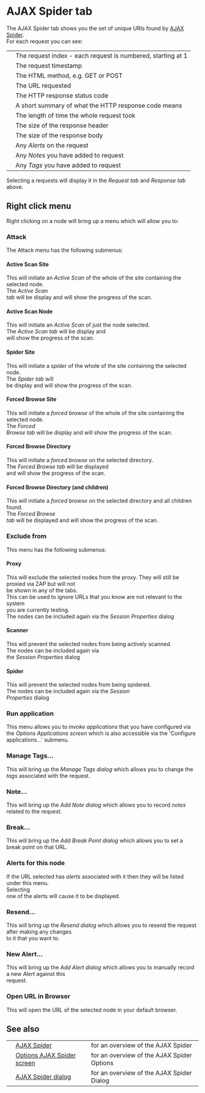 # AJAX Spider tab

The AJAX Spider tab shows you the set of unique URIs found by [AJAX Spider](HelpAddonsSpiderAjaxConcepts).
<br>For each request you can see:<br>
<table>
<tr><td></td><td>The request index - each request is numbered, starting at 1</td></tr>
<tr><td></td><td>The request timestamp</td></tr>
<tr><td></td><td>The HTML method, e.g. GET or POST</td></tr>
<tr><td></td><td>The URL requested</td></tr>
<tr><td></td><td>The HTTP response status code</td></tr>
<tr><td></td><td>A short summary of what the HTTP response code means</td></tr>
<tr><td></td><td>The length of time the whole request took</td></tr>
<tr><td></td><td>The size of the response header</td></tr>
<tr><td></td><td>The size of the response body</td></tr>
<tr><td></td><td>Any <i>Alerts</i> on the request </td></tr>
<tr><td></td><td>Any <i>Notes</i> you have added to request </td></tr>
<tr><td></td><td>Any <i>Tags</i> you have added to request </td></tr>
</table>
Selecting a requests will display it in the <i>Request tab</i> and <i>Response tab</i> above. <br>
<h2>Right click menu</h2>
Right clicking on a node will bring up a menu which will allow you to:<br>
<h3>Attack</h3>
The Attack menu has the following submenus:<br>
<h4>Active Scan Site</h4>
This will initiate an <i>Active Scan</i> of the whole of the site containing the selected node. <br>The <i>Active Scan<br>
tab</i> will be display and will show the progress of the scan. <br>
<h4>Active Scan Node</h4>
This will initiate an <i>Active Scan</i> of just the node selected. <br>The <i>Active Scan tab</i> will be display and<br>
will show the progress of the scan. <br>
<h4>Spider Site</h4>
This will initiate a <i>spider</i> of the whole of the site containing the selected node. <br>The <i>Spider tab</i> will<br>
be display and will show the progress of the scan. <br>
<h4>Forced Browse Site</h4>
This will initiate a <i>forced browse</i> of the whole of the site containing the selected node. <br>The <i>Forced<br>
Browse tab</i> will be display and will show the progress of the scan. <br>
<h4>Forced Browse Directory</h4>
This will initiate a <i>forced browse</i> on the selected directory. <br>The <i>Forced Browse tab</i> will be displayed<br>
and will show the progress of the scan. <br>
<h4>Forced Browse Directory (and children)</h4>
This will initiate a <i>forced browse</i> on the selected directory and all children found. <br>The <i>Forced Browse<br>
tab</i> will be displayed and will show the progress of the scan. <br>
<h3>Exclude from</h3>
This menu has the following submenus:<br>
<h4>Proxy</h4>
This will exclude the selected nodes from the proxy. They will still be proxied via ZAP but will not<br>
be shown in any of the tabs. <br>This can be used to ignore URLs that you know are not relevant to the system<br>
you are currently testing. <br>The nodes can be included again via the <i>Session Properties</i> dialog<br>
<h4>Scanner</h4>
This will prevent the selected nodes from being actively scanned. <br>The nodes can be included again via<br>
the <i>Session Properties</i> dialog<br>
<h4>Spider</h4>
This will prevent the selected nodes from being spidered. <br>The nodes can be included again via the <i>Session<br>
Properties</i> dialog<br>
<h3>Run application</h3>
This menu allows you to <i>invoke applications</i> that you have configured via the <i>Options Applications screen</i>
which is also accessible via the 'Configure applications...' submenu.<br>
<h3>Manage Tags...</h3>
This will bring up the <i>Manage Tags dialog</i> which allows you to change the <i>tags</i> associated with the request.<br>
<h3>Note...</h3>
This will bring up the <i>Add Note dialog</i> which allows you to record <i>notes</i> related to the request.<br>
<h3>Break...</h3>
This will bring up the <i>Add Break Point dialog</i> which allows you to set a break point on that URL. <br>
<h3>Alerts for this node</h3>
If the URL selected has <i>alerts</i> associated with it then they will be listed under this menu. <br>Selecting<br>
one of the alerts will cause it to be displayed.<br>
<h3>Resend...</h3>
This will bring up the <i>Resend dialog</i> which allows you to resend the request after making any changes<br>
to it that you want to.<br>
<h3>New Alert...</h3>
This will bring up the <i>Add Alert dialog</i> which allows you to manually record a new <i>Alert</i> against this<br>
request.<br>
<h3>Open URL in Browser</h3>
This will open the URL of the selected node in your default browser.<br>
<h2>See also</h2>
<table>
<tr><td></td><td><a href='HelpAddonsSpiderAjaxConcepts'>AJAX Spider</a></td><td>for an overview of the AJAX Spider</td></tr>
<tr><td></td><td><a href='HelpAddonsSpiderAjaxOptions'>Options AJAX Spider screen</a></td><td>for an overview of the AJAX Spider Options</td></tr>
<tr><td></td><td><a href='HelpAddonsSpiderAjaxScandialog'>AJAX Spider dialog</a></td><td>for an overview of the AJAX Spider Dialog</td></tr>
</table>